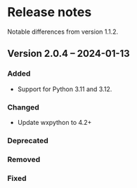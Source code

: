 # Release notes

Notable differences from version 1.1.2.

## Version 2.0.4 – 2024-01-13

### Added

- Support for Python 3.11 and 3.12.

### Changed

- Update wxpython to 4.2+

### Deprecated

### Removed

### Fixed
